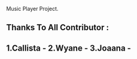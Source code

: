 Music Player Project.


Thanks To All Contributor :
------------------
1.Callista       -
2.Wyane          -
3.Joaana         -
------------------
